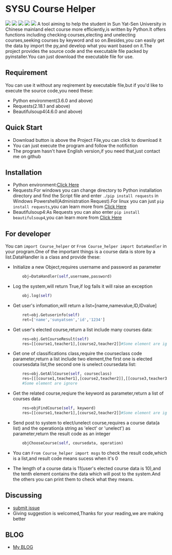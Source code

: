 ﻿
# SYSU Course Helper
![][1] ![][2] ![][3] ![][4] ![][5]
A tool aiming to help the student in Sun Yat-Sen University in Chinese mainland elect course more efficiently,is written by Python.It offers functions including checking courses,electing and unelecting courses,seeking courses by keyword and so on.Besides,you can easily get the data by import the py,and develop what you want based on it.The project provides the source code and the executable file packed by pyinstaller.You can just download the executable file for use.

## Requirement
You can use it without any reqirement by executable file,but if you'd like to execute the source code,you need these:

- Python environment(3.6.0 and above)
- Requests(2.18.1 and above)
- Beautifulsoup4(4.6.0 and above)

## Quick Start

- Download button is above the Project File,you can click to download it
- You can just execute the program and follow the notifiction
- The program hasn't have English version,if you need that,just contact me on github

## Installation

- Python environment:[Click Here][6]
- Requests:For windows you can change directory to Python installation directory and find the Script file and enter `./pip install requests` in Windows Powershell(Administration Request).For linux you can just `pip install requests`,you can learn more from [Click Here][7]
- Beautifulsoup4:As Requests you can also enter `pip install beautifulsoup4`,you can learn more from [Click Here][8]

## For developer

You can `import Course_helper` or `From Course_helper import DataHandler` in your program.One of the important things is a course data is store by a list.DataHandler is a class and provide these:

- Initialize a new Object,requires username and password as parameter

    ```python
        obj=DataHandler(self,username,password)
    ```
- Log the system,will return True,if log fails it will raise an exception

    ```python
        obj.log(self)
    ```

- Get user's infomation,will return a list=[name,namevalue,ID,IDvalue]

    ```python
        ret=obj.Getuserinfo(self)
        ret=['name','sunyatsen','id','1234']
    ```
- Get user's elected course,return a list include many courses data:

    ```python
        res=obj.GetCourseResult(self)
        res=[[course1,teacher1],[course2,teacher2]]#Some element are ignore
    ```

- Get one of classifications class,require the courseclass code parameter,return a list include two element,the first one is elected coursesdata list,the second one is unelect coursedata list:

    ```python
        res=obj.GetAllCourse(self, courseclass)
        res=[[[course1,teacher1],[course2,teacher2]],[[course3,teacher3],[course4,teacher4]]]
        #Some element are ignore
    ```

- Get the related course,reqiure the keyword as parameter,return a list of courses data
    ```python
        res=objFindCourse(self, keyword)
        res=[[course1,teacher1],[course2,teacher2]]#Some element are ignore
    ```
- Send post to system to elect/unelect course,requires a course data(a list) and the operation(a string as 'elect' or 'unelect') as parameter,return the result code as an integer

    ```python
        objChooseCourse(self, coursedata, operation)
    ```

- You can `From Course_helper import msgs` to check the result code,which is a list,and result code means sucess when it's 0
- The length of a course data is 11(user's elected course data is 10),and the tenth element contains the data which will post to the system.And the others you can print them to check what they means.

## Discussing

- [submit issue][9]
- Giving suggestion is welcomed,Thanks for your reading,we are making better

## BLOG

- [My BLOG][10]


  [1]: https://img.shields.io/badge/build-passing-brightgreen.svg
  [2]: https://img.shields.io/badge/python-3.6.0-blue.svg
  [3]: https://img.shields.io/badge/requests-2.18.1-green.svg
  [4]: https://img.shields.io/badge/Beautifulsoup-4.6.0-orange.svg
  [5]: https://img.shields.io/badge/release-1.0-red.svg
  [6]: https://www.python.org/downloads/
  [7]: http://www.python-requests.org/en/master/
  [8]: https://www.crummy.com/software/BeautifulSoup/
  [9]: https://github.com/xiejiangzhao/SYSU_course_helper/issues/new
  [10]: http://www.xiejiangzhao.top/